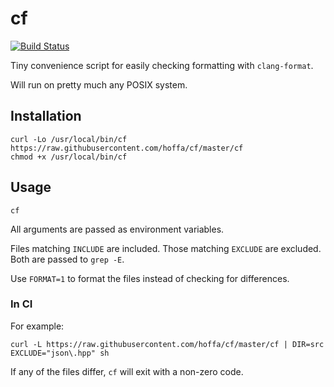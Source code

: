 # cf

[![Build Status](https://github.com/hoffa/cf/workflows/.github/workflows/workflow.yml/badge.svg)](https://github.com/hoffa/cf/actions)

Tiny convenience script for easily checking formatting with `clang-format`.

Will run on pretty much any POSIX system.

## Installation

```shell
curl -Lo /usr/local/bin/cf https://raw.githubusercontent.com/hoffa/cf/master/cf
chmod +x /usr/local/bin/cf
```

## Usage

```shell
cf
```

All arguments are passed as environment variables.

Files matching `INCLUDE` are included. Those matching `EXCLUDE` are excluded. Both are passed to `grep -E`.

Use `FORMAT=1` to format the files instead of checking for differences.

### In CI

For example:

```shell
curl -L https://raw.githubusercontent.com/hoffa/cf/master/cf | DIR=src EXCLUDE="json\.hpp" sh
```

If any of the files differ, `cf` will exit with a non-zero code.
